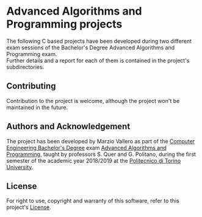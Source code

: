 # Advanced Algorithms and Programming projects

The following C based projects have been developed during two different exam sessions of the Bachelor's Degree Advanced Algorithms and Programming exam.  
Further details and a report for each of them is contained in the project's subdirectories.  

## Contributing
Contribution to the project is welcome, although the project won't be maintained in the future.  

## Authors and Acknowledgement

The project has been developed by Marzio Vallero as part of the [Computer Engineering Bachelor's Degree](https://didattica.polito.it/pls/portal30/sviluppo.offerta_formativa.corsi?p_sdu_cds=37:3&p_a_acc=2020&p_header=N&p_lang=EN) exam [Advanced Algorithms and Programming](https://didattica.polito.it/pls/portal30/sviluppo.guide.visualizza?p_cod_ins=01OGDLM&p_a_acc=2018&p_header=S&p_esa=N&p_ridotto=N&p_lang=EN), taught by professors S. Quer and G. Politano, during the first semester of the academic year 2018/2019 at the [Politecnico di Torino University](https://www.polito.it/).

## License
For right to use, copyright and warranty of this software, refer to this project's [License](License.md).
